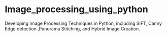 # Image_processing_using_python
Developing Image Processing Techniques in Python, including SIFT, Canny Edge detection ,Panorama Stitching, and Hybrid Image Creation.
